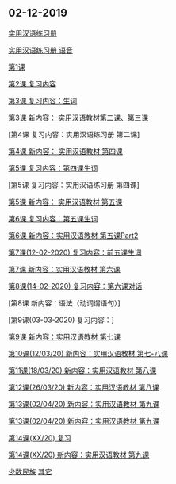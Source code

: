 ## 02-12-2019

[实用汉语练习册](https://dan3011.github.io/regular/Practical_Chinese_Workbook1.pdf)

[实用汉语练习册 语音](https://www.ximalaya.com/waiyu/24537229/)

[第1课](https://dan3011.github.io/regular/Lesson1_Alex.pdf)

[第2课 复习内容](https://dan3011.github.io/regular/Review1.pdf)

[第3课 复习内容：生词](https://dan3011.github.io/regular/Lesson2_newwords.pdf)

[第3课 新内容： 实用汉语教材第二课、第三课](https://dan3011.github.io/regular/hanyu.pdf)

[第4课 复习内容：实用汉语练习册 第二课]

[第4课 新内容： 实用汉语教材 第四课](https://dan3011.github.io/regular/hanyu_4and5.pdf)

[第5课 复习内容：第四课生词](https://dan3011.github.io/regular/Lesson4_newwords.pdf)

[第5课 复习内容：实用汉语练习册 第四课]

[第5课 新内容： 实用汉语教材 第五课](https://dan3011.github.io/regular/hanyu_4and5.pdf)

[第6课 复习内容：第五课生词](https://dan3011.github.io/regular/Lesson5_newwords.pdf)

[第6课 新内容：实用汉语教材 第五课Part2](https://dan3011.github.io/regular/hanyu_4and5.pdf)

[第7课(12-02-2020) 复习内容：前五课生词](https://dan3011.github.io/regular/Review_6Lessons.pdf)

[第7课 新内容：实用汉语教材 第六课](https://dan3011.github.io/regular/hanyu_6.pdf)

[第8课(14-02-2020) 复习内容：第六课对话](https://dan3011.github.io/regular/Lesson6_newwords.pdf)

[第8课 新内容：语法（动词谓语句）]

[第9课(03-03-2020) 复习内容：]

[第9课 新内容：实用汉语教材 第七课](https://dan3011.github.io/regular/Lesson7_Grammar.pdf)

[第10课(12/03/20) 新内容：实用汉语教材 第七-八课](https://dan3011.github.io/regular/Lesson120320.pdf)

[第11课(18/03/20) 新内容：实用汉语教材 第八课](https://dan3011.github.io/regular/Lesson180320.pdf)

[第12课(26/03/20) 新内容：实用汉语教材 第八课](https://dan3011.github.io/regular/Lesson12_260320.pdf)

[第13课(02/04/20) 新内容：实用汉语教材 第九课](https://dan3011.github.io/regular/Lesson13_020420.pdf)

[第13课(02/04/20) 新内容：实用汉语教材 第九课](https://dan3011.github.io/regular/Lesson13_Date.pdf)

[第14课(XX/20) 复习](https://dan3011.github.io/regular/Exercise_L8-9.pdf)

[第14课(XX/20) 新内容：实用汉语教材 第九课](https://dan3011.github.io/regular/Lesson.pdf)



[少数民族](https://www.chinahighlights.com/travelguide/nationality/)
[其它](https://dan3011.github.io/adults)

